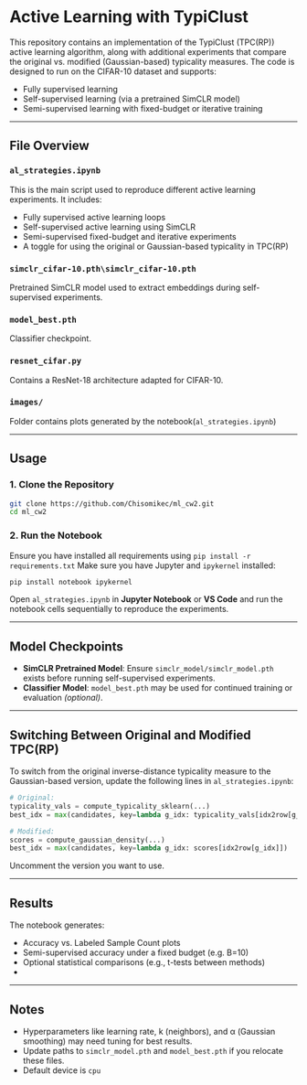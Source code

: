 # Active Learning with TypiClust

This repository contains an implementation of the TypiClust (TPC(RP)) active learning algorithm, along with additional experiments that compare the original vs. modified (Gaussian-based) typicality measures. The code is designed to run on the CIFAR-10 dataset and supports:

- Fully supervised learning  
- Self-supervised learning (via a pretrained SimCLR model)  
- Semi-supervised learning with fixed-budget or iterative training  

---

## File Overview

### `al_strategies.ipynb`
This is the main script used to reproduce different active learning experiments. It includes:

- Fully supervised active learning loops  
- Self-supervised active learning using SimCLR  
- Semi-supervised fixed-budget and iterative experiments  
- A toggle for using the original or Gaussian-based typicality in TPC(RP)

### `simclr_cifar-10.pth\simclr_cifar-10.pth`
Pretrained SimCLR model used to extract embeddings during self-supervised experiments.

### `model_best.pth`
Classifier checkpoint. 

### `resnet_cifar.py`
Contains a ResNet-18 architecture adapted for CIFAR-10.


### `images/`
Folder contains plots generated by the notebook(`al_strategies.ipynb`)

---

##  Usage

### 1. Clone the Repository
```bash
git clone https://github.com/Chisomikec/ml_cw2.git
cd ml_cw2
```
### 2. Run the Notebook

Ensure you have installed all requirements using `pip install -r requirements.txt`
Make sure you have Jupyter and `ipykernel` installed:

```bash
pip install notebook ipykernel
```
Open `al_strategies.ipynb` in **Jupyter Notebook** or **VS Code** and run the notebook cells sequentially to reproduce the experiments.

---

## Model Checkpoints

- **SimCLR Pretrained Model**: Ensure `simclr_model/simclr_model.pth` exists before running self-supervised experiments.
- **Classifier Model**: `model_best.pth` may be used for continued training or evaluation *(optional)*.

---

## Switching Between Original and Modified TPC(RP)

To switch from the original inverse-distance typicality measure to the Gaussian-based version, update the following lines in `al_strategies.ipynb`:

```python
# Original:
typicality_vals = compute_typicality_sklearn(...)
best_idx = max(candidates, key=lambda g_idx: typicality_vals[idx2row[g_idx]])

# Modified:
scores = compute_gaussian_density(...)
best_idx = max(candidates, key=lambda g_idx: scores[idx2row[g_idx]])
```
Uncomment the version you want to use.

---

## Results
The notebook generates:

- Accuracy vs. Labeled Sample Count plots
- Semi-supervised accuracy under a fixed budget (e.g. B=10)
- Optional statistical comparisons (e.g., t-tests between methods)
- 
---

## Notes
- Hyperparameters like learning rate, k (neighbors), and α (Gaussian smoothing) may need tuning for best results.
- Update paths to `simclr_model.pth` and `model_best.pth` if you relocate these files.
- Default device is `cpu`
